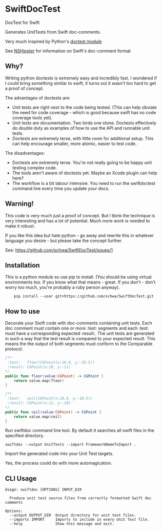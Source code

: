 # SwiftDocTest

DocTest for Swift

Generates UnitTests from Swift doc-comments.

Very much inspired by Python's [doctest module](https://docs.python.org/2/library/doctest.html)

See [NSHipster](http://nshipster.com/swift-documentation/) for information on Swift's doc-comment format

## Why?

Writing python doctests is extremely easy and incredibly fast. I wondered if I could bring something similar to swift, it turns out it wasn't too hard to get a proof of concept.

The advantages of doctests are:

* Unit tests are right next to the code being tested. (This can help obviate the need for code coverage - which is good because swift has no code coverage tools yet).
* Unit tests are documentation. Two birds one stone. Doctests effectively do double duty as examples of how to use the API and runnable unit tests.
* Doctests are extremely terse, with little room for additional setup. This can help encourage smaller, more atomic, easier to test code.

The disadvantages:

* Doctests are extremely terse. You're not really going to be happy unit testing complex code.
* The tools aren't aware of doctests yet. Maybe an Xcode plugin can help here?
* The workflow is a bit labour intensive. You need to run the swiftdoctest command line every time you update your docs.

## Warning!

This code is very much just a proof of concept. But I tbink the technique is very interesting and has a lot of potential. Much more work is needed to make it robust.

If you like this idea but hate python - go away and rewrite this in whatever language you desire - but please take the concept further.

See: https://github.com/schwa/SwiftDocTest/issues/1

## Installation

This is a python module so use pip to install. (You should be using virtual environments too. If you know what that means - great. If you don't - don't worry too much, you're probably a ruby person anyway).

```shell
    pip install --user git+https://github.com/schwa/SwiftDocTest.git
```

## How to use

Decorate your Swift code with doc-comments containing unit tests. Each doc comment must contain one or more :test: segments and each :test: must have a corresponding expected :result:. The unit tests are generated in such a way that the test result is compared to your expected result. This means the the output of both segments must conform to the Comparable protocol.

```swift
/**
 :test:   floor(CGPoint(x:10.9, y:-10.5))
 :result: CGPoint(x:10, y:-11)
*/
public func floor(value:CGPoint) -> CGPoint {
    return value.map(floor)
}

/**
 :test:   ceil(CGPoint(x:10.9, y:-10.5))
 :result: CGPoint(x:11, y:-10)
*/
public func ceil(value:CGPoint) -> CGPoint {
    return value.map(ceil)
}
```

Run swiftdoc command line tool. By default it searches all swift files in the specified directory.

```shell
swiftdoc --output UnitTests --import FrameworkNameToImport .
```

Import the generated code into your Unit Test targets.

Yes, the process could do with more automagication.

## CLI Usage

```
Usage: swiftdoc [OPTIONS] INPUT_DIR

  Produce unit test source files from correctly formatted Swift doc comments

Options:
  --output OUTPUT_DIR  Output directory for unit test files.
  --imports IMPORT     Imports to include in every Unit Test file.
  --help               Show this message and exit.
```
